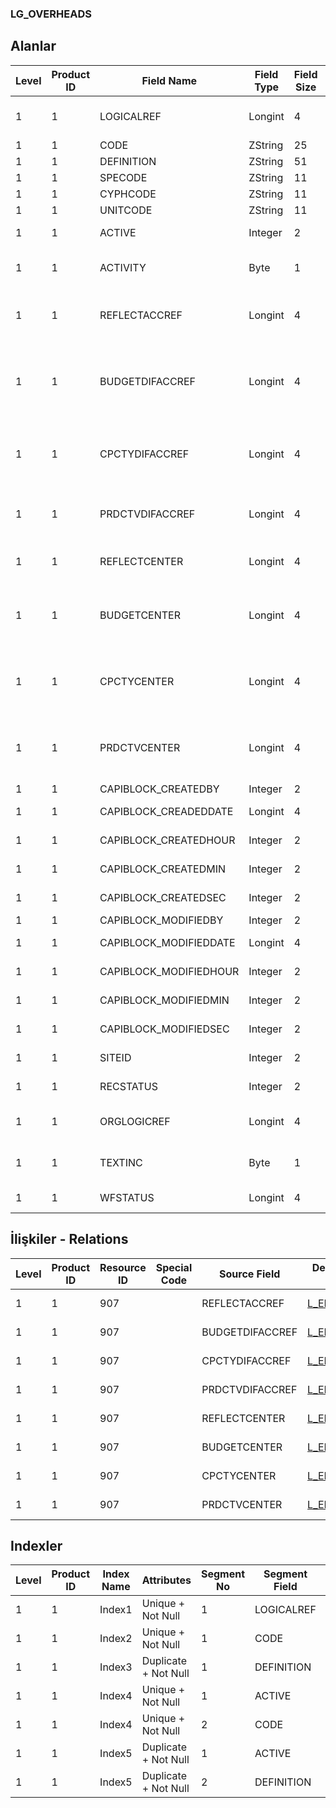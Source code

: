### LG_OVERHEADS

## Alanlar

**Level**|**Product ID**|**Field Name**|**Field Type**|**Field Size**|**Field Offset**|**Türkçe Açıklama**|**Expression**
-----|-----|-----|-----|-----|-----|-----|-----
1|1|LOGICALREF|Longint|4|0|Genel gider (çıkış) kartı log. Ref.|OverHead(OutGoings) Card Logical Reference
1|1|CODE|ZString|25|4|Kod|Code
1|1|DEFINITION|ZString|51|29|Açıklama|Description
1|1|SPECODE|ZString|11|80|Özel Kod|Aux. Code
1|1|CYPHCODE|ZString|11|91|Yetki Kodu|Auth. Code
1|1|UNITCODE|ZString|11|102|Birim kodu|Unit Code
1|1|ACTIVE|Integer|2|113|Kullanım durumu|Usage Status
1|1|ACTIVITY|Byte|1|115|Genel Gider Türü Aktivitesi|Is Overhead Type Activity
1|1|REFLECTACCREF|Longint|4|116|Yansıtılan Genel Muhasebe Hesabı Ref.|Reflected General Ledger Account Reference
1|1|BUDGETDIFACCREF|Longint|4|120|Bütçe Farkları Genel Muhasebe Hesabı Referansı|Budget Differences General Ledger Account Reference
1|1|CPCTYDIFACCREF|Longint|4|124|Kapasite Farkı Muhasebe Hesabı Referansı|Capacity Differences General Ledger Account Reference
1|1|PRDCTVDIFACCREF|Longint|4|128|Verimlilik Farkı Muhasebe Hesabı Ref.|Productivity Differences General Ledger Account Reference
1|1|REFLECTCENTER|Longint|4|132|Yansıtma masraf merkezi ref.|Reflection Overhead Pool Reference
1|1|BUDGETCENTER|Longint|4|136|Bütçe Farkları Masraf Merkezi Referansı|Budget Differences Overhead Pool Reference
1|1|CPCTYCENTER|Longint|4|140|Kapasite Farkı Masraf Merkezi Referansı|Capacity Differences Overhead Pool Reference
1|1|PRDCTVCENTER|Longint|4|144|Verimlilik Farkı Masraf Merkezi Ref.|Productivity Differences Overhead Pool Reference
1|1|CAPIBLOCK_CREATEDBY|Integer|2|148|Oluşturan|Created By
1|1|CAPIBLOCK_CREADEDDATE|Longint|4|150|Oluşturulma Tarihi|Created Date
1|1|CAPIBLOCK_CREATEDHOUR|Integer|2|154|Oluşturulma Saati|Created Hour
1|1|CAPIBLOCK_CREATEDMIN|Integer|2|156|Oluşturulma Dakikası|Created Minute
1|1|CAPIBLOCK_CREATEDSEC|Integer|2|158|Oluşturulma Saniyesi|Created Second
1|1|CAPIBLOCK_MODIFIEDBY|Integer|2|160|Değiştiren|Modified By
1|1|CAPIBLOCK_MODIFIEDDATE|Longint|4|162|Değiştirilme Tarihi|Modified Date
1|1|CAPIBLOCK_MODIFIEDHOUR|Integer|2|166|Değiştirilme Saati|Modified Hour
1|1|CAPIBLOCK_MODIFIEDMIN|Integer|2|168|Değiştirilme Dakikası|Modified Minute
1|1|CAPIBLOCK_MODIFIEDSEC|Integer|2|170|Değiştirilme Saniyesi|Modified Second
1|1|SITEID|Integer|2|172|Veri Merkezi|Data Processing Site
1|1|RECSTATUS|Integer|2|174|Kayıt Durumu|Record Status
1|1|ORGLOGICREF|Longint|4|176|Orijinal Kayıt Log. Ref.|Original Record Logical Reference
1|1|TEXTINC|Byte|1|180|Ayrıntılı Açıklama İçerir|Contains Detail Description
1|1|WFSTATUS|Longint|4|181|Kullanımda Değil|NOT IN USE

## İlişkiler - Relations

**Level**|**Product ID**|**Resource ID**|**Special Code**|**Source Field**|**Destination Table**|**Destination Field**|**Relation Type**|**Extra Condition**
-----|-----|-----|-----|-----|-----|-----|-----|-----
1|1|907||REFLECTACCREF|[L_EMUHACC](../LG_EMUHACC "L_EMUHACC")|LOGICALREF|one-to-one|
1|1|907||BUDGETDIFACCREF|[L_EMUHACC](../LG_EMUHACC "L_EMUHACC")|LOGICALREF|one-to-one|
1|1|907||CPCTYDIFACCREF|[L_EMUHACC](../LG_EMUHACC "L_EMUHACC")|LOGICALREF|one-to-one|
1|1|907||PRDCTVDIFACCREF|[L_EMUHACC](../LG_EMUHACC "L_EMUHACC")|LOGICALREF|one-to-one|
1|1|907||REFLECTCENTER|[L_EMCENTER](../LG_EMCENTER "L_EMCENTER")|LOGICALREF|one-to-one|
1|1|907||BUDGETCENTER|[L_EMCENTER](../LG_EMCENTER "L_EMCENTER")|LOGICALREF|one-to-one|
1|1|907||CPCTYCENTER|[L_EMCENTER](../LG_EMCENTER "L_EMCENTER")|LOGICALREF|one-to-one|
1|1|907||PRDCTVCENTER|[L_EMCENTER](../LG_EMCENTER "L_EMCENTER")|LOGICALREF|one-to-one|

## Indexler

**Level**|**Product ID**|**Index Name**|**Attributes**|**Segment No**|**Segment Field**|**Sense**
-----|-----|-----|-----|-----|-----|-----
1|1|Index1|Unique + Not Null|1|LOGICALREF|Ascending
1|1|Index2|Unique + Not Null|1|CODE|Ascending
1|1|Index3|Duplicate + Not Null|1|DEFINITION|Ascending
1|1|Index4|Unique + Not Null|1|ACTIVE|Ascending
1|1|Index4|Unique + Not Null|2|CODE|Ascending
1|1|Index5|Duplicate + Not Null|1|ACTIVE|Ascending
1|1|Index5|Duplicate + Not Null|2|DEFINITION|Ascending
